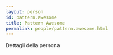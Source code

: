 ```yaml
---
layout: person
id: pattern.awesome
title: Pattern Awesome
permalink: people/pattern.awesome.html
---
```


Dettagli della persona